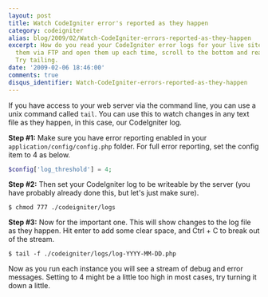 ```yaml
---
layout: post
title: Watch CodeIgniter error's reported as they happen
category: codeigniter
alias: blog/2009/02/Watch-CodeIgniter-errors-reported-as-they-happen
excerpt: How do you read your CodeIgniter error logs for your live site? Download
  them via FTP and open them up each time, scroll to the bottom and read? That sucks!
  Try tailing.
date: '2009-02-06 18:46:00'
comments: true
disqus_identifier: Watch-CodeIgniter-errors-reported-as-they-happen
---
```


If you have access to your web server via the command line, you can use a unix command called `tail`. You can use this to watch changes in any text file as they happen, in this case, our CodeIgniter log.

**Step #1:** Make sure you have error reporting enabled in your `application/config/config.php` folder. For full error reporting, set the config item to 4 as below.

~~~php
$config['log_threshold'] = 4;
~~~

**Step #2:** Then set your CodeIgniter log to be writeable by the server (you have probably already done this, but let's just make sure).

~~~console
$ chmod 777 ./codeigniter/logs
~~~

**Step #3:** Now for the important one. This will show changes to the log file as they happen. Hit enter to add some clear space, and Ctrl + C to break out of the stream.

~~~console
$ tail -f ./codeigniter/logs/log-YYYY-MM-DD.php
~~~

Now as you run each instance you will see a stream of debug and error messages. Setting to 4 might be a little too high in most cases, try turning it down a little.
